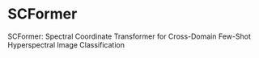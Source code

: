 # SCFormer
SCFormer: Spectral Coordinate Transformer for Cross-Domain Few-Shot Hyperspectral Image Classification
